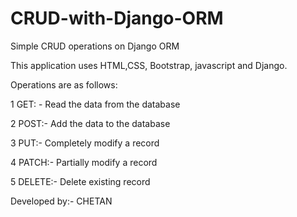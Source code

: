 # CRUD-with-Django-ORM
Simple CRUD operations on Django ORM

This application uses HTML,CSS, Bootstrap, javascript and Django. 

Operations are as follows:

1 GET: - Read the data from the database

2 POST:- Add the data to the database

3 PUT:- Completely modify a record

4 PATCH:- Partially modify a record

5 DELETE:- Delete existing record

Developed by:- CHETAN
